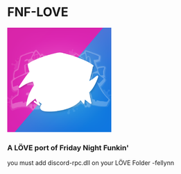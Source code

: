 # FNF-LOVE

<picture>
    <img src="art/logo.png" width="240">
</picture>

### A LÖVE port of Friday Night Funkin'

you must add discord-rpc.dll on your LÖVE Folder -fellynn